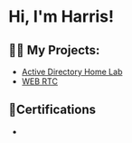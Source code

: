 <h1>Hi, I'm Harris!

<h2>👨‍💻 My Projects:</h2>

- [Active Directory Home Lab](https://github.com/muhdharris)
- [WEB RTC](https://github.com/muhdharris/WebRTCtest)

<h2>📜Certifications</h2>

- 

